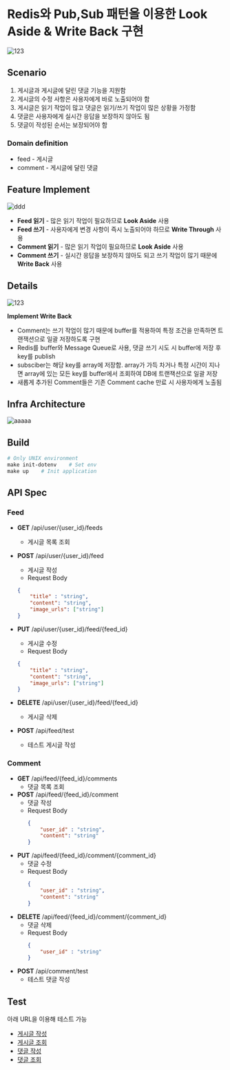 # Redis와 Pub,Sub 패턴을 이용한 Look Aside & Write Back 구현
![123](https://github.com/user-attachments/assets/825cc30e-a573-40d8-a658-35b247b29936)
## Scenario
1. 게시글과 게시글에 달린 댓글 기능을 지원함
2. 게시글의 수정 사항은 사용자에게 바로 노출되어야 함
3. 게시글은 읽기 작업이 많고 댓글은 읽기/쓰기 작업이 많은 상황을 가정함
4. 댓글은 사용자에게 실시간 응답을 보장하지 않아도 됨
5. 댓글이 작성된 순서는 보장되어야 함

### Domain definition
+ feed - 게시글
+ comment - 게시글에 달린 댓글

## Feature Implement
![ddd](https://github.com/user-attachments/assets/ab5ce5a9-f898-4b7a-8bf3-dff5821c4479)
+ **Feed 읽기** - 많은 읽기 작업이 필요하므로 **Look Aside** 사용
+ **Feed 쓰기** - 사용자에게 변경 사항이 즉시 노출되어야 하므로 **Write Through** 사용
+ **Comment 읽기** - 많은 읽기 작업이 필요하므로 **Look Aside** 사용
+ **Comment 쓰기** - 실시간 응답을 보장하지 않아도 되고 쓰기 작업이 많기 때문에 **Write Back** 사용

## Details

![123](https://github.com/user-attachments/assets/471eea73-405e-4296-a449-17c76270e757)

**Implement Write Back**
+ Comment는 쓰기 작업이 많기 때문에 buffer를 적용하여 특정 조건을 만족하면 트랜잭션으로 일괄 저장하도록 구현
+ Redis를 buffer와 Message Queue로 사용, 댓글 쓰기 시도 시 buffer에 저장 후 key를 publish   
+ subsciber는 해당 key를 array에 저장함. array가 가득 차거나 특정 시간이 지나면 array에 있는 모든 key를 buffer에서 조회하여 DB에 트랜잭션으로 일괄 저장
+ 새롭게 추가된 Comment들은 기존 Comment cache 만료 시 사용자에게 노출됨

## Infra Architecture
![aaaaa](https://github.com/user-attachments/assets/878d4e1a-410c-4fcc-bcf0-9e50daf50bef)


## Build
```Makefile
# Only UNIX environment
make init-dotenv    # Set env
make up    # Init application
```


## API Spec
### Feed
+ **GET** /api/user/{user_id}/feeds
    + 게시글 목록 조회
+ **POST** /api/user/{user_id}/feed
    + 게시글 작성
    + Request Body
    ```json
    {   
        "title" : "string",
        "content": "string",
        "image_urls": ["string"]
    }
    ```
+ **PUT** /api/user/{user_id}/feed/{feed_id}
    + 게시글 수정
    + Request Body
    ```json
    {   
        "title" : "string",
        "content": "string",
        "image_urls": ["string"]
    }
    ```
+ **DELETE** /api/user/{user_id}/feed/{feed_id}
    + 게시글 삭제

+ **POST** /api/feed/test
    + 테스트 게시글 작성
    
### Comment
+ **GET** /api/feed/{feed_id}/comments
    + 댓글 목록 조회
+ **POST** /api/feed/{feed_id}/comment
    + 댓글 작성
    + Request Body
        ```json
        {   
            "user_id" : "string",
            "content": "string"
        }
        ```
+ **PUT** /api/feed/{feed_id}/comment/{comment_id}
    + 댓글 수정
    + Request Body
      ```json
      {   
          "user_id" : "string",
          "content": "string"
      }
      ```
+ **DELETE** /api/feed/{feed_id}/comment/{comment_id}
    + 댓글 삭제
    + Request Body
      ```json
      {   
          "user_id" : "string"
      }
      ```
+ **POST** /api/comment/test
  + 테스트 댓글 작성

## Test
아래 URL을 이용해 테스트 가능 
+ [게시글 작성](http://localhost:8080/api/feed/test)   
+ [게시글 조회](http://localhost:8080/api/user/1/feeds)
+ [댓글 작성](http://localhost:8080/api/comment/test)
+ [댓글 조회](http://localhost:8080/api/feed/1/comments)